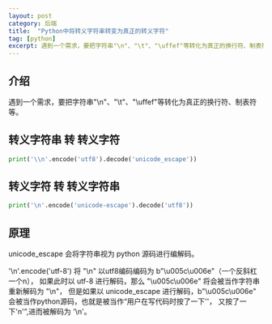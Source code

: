 ```yaml
---
layout: post
category: 后端
title:  "Python中将转义字符串转变为真正的转义字符"
tag: [python]
excerpt: 遇到一个需求，要把字符串"\n"、"\t"、"\uffef"等转化为真正的换行符、制表符等。
---
```


## 介绍

遇到一个需求，要把字符串"\n"、"\t"、"\uffef"等转化为真正的换行符、制表符等。

## 转义字符串 转 转义字符

```python
print('\\n'.encode('utf8').decode('unicode_escape'))
```

## 转义字符 转 转义字符串

```python
print('\n'.encode('unicode-escape').decode('utf8'))
```

## 原理

unicode_escape 会将字符串视为 python 源码进行编解码。

'\\n'.encode('utf-8') 将 "\\n" 以utf8编码编码为 b"\u005c\u006e"（一个反斜杠一个n），
如果此时以 utf-8 进行解码，那么 "\u005c\u006e" 将会被当作字符串重新解码为 "\\n"，
但是如果以 unicode_escape 进行解码，b"\u005c\u006e" 会被当作python源码，也就是被当作“用户在写代码时按了一下'\'，
又按了一下'n'”,进而被解码为 '\n'。
